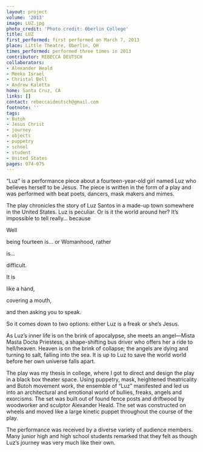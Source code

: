 ```yaml
---
layout: project
volume: '2013'
image: LUZ.jpg
photo_credit: 'Photo credit: Oberlin College'
title: LUZ
first_performed: first performed on March 7, 2013
place: Little Theatre, Oberlin, OH
times_performed: performed three times in 2013
contributor: REBECCA DEUTSCH
collaborators:
- Alexander Heald
- Meeko Israel
- Christal Bell
- Andrew Kaletta
home: Santa Cruz, CA
links: []
contact: rebeccaideutsch@gmail.com
footnote: ''
tags:
- Butoh
- Jesus Christ
- journey
- objects
- puppetry
- school
- student
- United States
pages: 074-075
---
```


“Luz” is a performance piece about a fourteen-year-old girl named Luz who believes herself to be Jesus. The piece is written in the form of a play and was performed with beat poets, dancers, mask makers and mimes.

The play chronicles the story of Luz Santos in a made-up town somewhere in the United States. Luz is peculiar. Or is it the world around her? It’s impossible to tell really… because

Well

being fourteen is… or Womanhood, rather

is...

difficult.

It is

like a hand,

covering a mouth,

and then asking you to speak.

So it comes down to two options: either Luz is a freak or she’s Jesus.

As Luz’s inner life is on the brink of apocalypse, she meets an angel—Mista Masta Docta Priestess, a shape-shifting bus driver who offers her a ride to hell/heaven. Heaven is on the brink of collapse; the angels are dying and turning to salt, falling into the sea. It is up to Luz to save the world world before her own universe falls apart.

The play was my thesis in college, where I got to direct and design the play in a black box theater space. Using puppetry, mask, heightened theatricality and Butoh movement work, the ensemble of “Luz” manifested and led us into an architectural and emotional world of bullies, freaks, angels and exorcisms. The set was built out of found fence posts and driftwood by woodworker and sculptor Alexander Heald. The set was constructed on wheels and moved like a large kinetic puppet throughout the course of the play.

The performance was received by a diverse variety of audience members. Many junior high and high school students remarked that they felt as though Luz’s journey was very much like their own.
